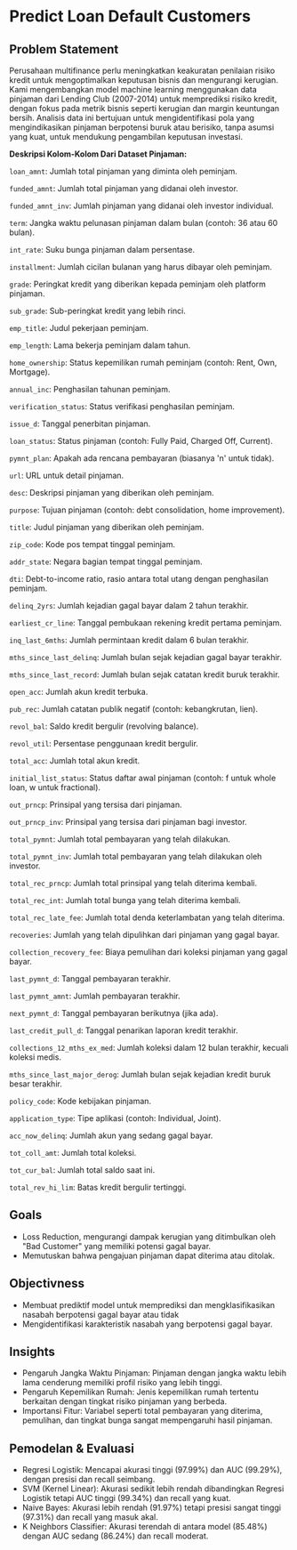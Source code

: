 # Predict Loan Default Customers

## Problem Statement

Perusahaan multifinance perlu meningkatkan keakuratan penilaian risiko kredit untuk mengoptimalkan keputusan bisnis dan mengurangi kerugian. Kami mengembangkan model machine learning menggunakan data pinjaman dari Lending Club (2007-2014) untuk memprediksi risiko kredit, dengan fokus pada metrik bisnis seperti kerugian dan margin keuntungan bersih. Analisis data ini bertujuan untuk mengidentifikasi pola yang mengindikasikan pinjaman berpotensi buruk atau berisiko, tanpa asumsi yang kuat, untuk mendukung pengambilan keputusan investasi.

**Deskripsi Kolom-Kolom Dari Dataset Pinjaman:**
    
`loan_amnt`: Jumlah total pinjaman yang diminta oleh peminjam.

`funded_amnt`: Jumlah total pinjaman yang didanai oleh investor.

`funded_amnt_inv`: Jumlah pinjaman yang didanai oleh investor individual.

`term`: Jangka waktu pelunasan pinjaman dalam bulan (contoh: 36 atau 60 bulan).

`int_rate`: Suku bunga pinjaman dalam persentase.

`installment`: Jumlah cicilan bulanan yang harus dibayar oleh peminjam.

`grade`: Peringkat kredit yang diberikan kepada peminjam oleh platform pinjaman.

`sub_grade`: Sub-peringkat kredit yang lebih rinci.

`emp_title`: Judul pekerjaan peminjam.

`emp_length`: Lama bekerja peminjam dalam tahun.

`home_ownership`: Status kepemilikan rumah peminjam (contoh: Rent, Own, Mortgage).

`annual_inc`: Penghasilan tahunan peminjam.

`verification_status`: Status verifikasi penghasilan peminjam.

`issue_d`: Tanggal penerbitan pinjaman.

`loan_status`: Status pinjaman (contoh: Fully Paid, Charged Off, Current).

`pymnt_plan`: Apakah ada rencana pembayaran (biasanya 'n' untuk tidak).

`url`: URL untuk detail pinjaman.

`desc`: Deskripsi pinjaman yang diberikan oleh peminjam.

`purpose`: Tujuan pinjaman (contoh: debt consolidation, home improvement).

`title`: Judul pinjaman yang diberikan oleh peminjam.

`zip_code`: Kode pos tempat tinggal peminjam.

`addr_state`: Negara bagian tempat tinggal peminjam.

`dti`: Debt-to-income ratio, rasio antara total utang dengan penghasilan peminjam.

`delinq_2yrs`: Jumlah kejadian gagal bayar dalam 2 tahun terakhir.

`earliest_cr_line`: Tanggal pembukaan rekening kredit pertama peminjam.

`inq_last_6mths`: Jumlah permintaan kredit dalam 6 bulan terakhir.

`mths_since_last_delinq`: Jumlah bulan sejak kejadian gagal bayar terakhir.

`mths_since_last_record`: Jumlah bulan sejak catatan kredit buruk terakhir.

`open_acc`: Jumlah akun kredit terbuka.

`pub_rec`: Jumlah catatan publik negatif (contoh: kebangkrutan, lien).

`revol_bal`: Saldo kredit bergulir (revolving balance).

`revol_util`: Persentase penggunaan kredit bergulir.

`total_acc`: Jumlah total akun kredit.

`initial_list_status`: Status daftar awal pinjaman (contoh: f untuk whole loan, w untuk fractional).

`out_prncp`: Prinsipal yang tersisa dari pinjaman.

`out_prncp_inv`: Prinsipal yang tersisa dari pinjaman bagi investor.

`total_pymnt`: Jumlah total pembayaran yang telah dilakukan.

`total_pymnt_inv`: Jumlah total pembayaran yang telah dilakukan oleh investor.

`total_rec_prncp`: Jumlah total prinsipal yang telah diterima kembali.

`total_rec_int`: Jumlah total bunga yang telah diterima kembali.

`total_rec_late_fee`: Jumlah total denda keterlambatan yang telah diterima.

`recoveries`: Jumlah yang telah dipulihkan dari pinjaman yang gagal bayar.

`collection_recovery_fee`: Biaya pemulihan dari koleksi pinjaman yang gagal bayar.

`last_pymnt_d`: Tanggal pembayaran terakhir.

`last_pymnt_amnt`: Jumlah pembayaran terakhir.

`next_pymnt_d`: Tanggal pembayaran berikutnya (jika ada).

`last_credit_pull_d`: Tanggal penarikan laporan kredit terakhir.

`collections_12_mths_ex_med`: Jumlah koleksi dalam 12 bulan terakhir, kecuali koleksi medis.

`mths_since_last_major_derog`: Jumlah bulan sejak kejadian kredit buruk besar terakhir.

`policy_code`: Kode kebijakan pinjaman.

`application_type`: Tipe aplikasi (contoh: Individual, Joint).

`acc_now_delinq`: Jumlah akun yang sedang gagal bayar.

`tot_coll_amt`: Jumlah total koleksi.

`tot_cur_bal`: Jumlah total saldo saat ini.

`total_rev_hi_lim`: Batas kredit bergulir tertinggi.

## Goals

- Loss Reduction, mengurangi dampak kerugian yang ditimbulkan oleh "Bad Customer" yang memiliki potensi gagal bayar.
- Memutuskan bahwa pengajuan pinjaman dapat diterima atau ditolak.

## Objectivness

- Membuat prediktif model untuk memprediksi dan mengklasifikasikan nasabah berpotensi gagal bayar atau tidak
- Mengidentifikasi karakteristik nasabah yang berpotensi gagal bayar.

## Insights

- Pengaruh Jangka Waktu Pinjaman: Pinjaman dengan jangka waktu lebih lama cenderung memiliki profil risiko yang lebih tinggi.
- Pengaruh Kepemilikan Rumah: Jenis kepemilikan rumah tertentu berkaitan dengan tingkat risiko pinjaman yang berbeda.
- Importansi Fitur: Variabel seperti total pembayaran yang diterima, pemulihan, dan tingkat bunga sangat mempengaruhi hasil pinjaman.

## Pemodelan & Evaluasi

- Regresi Logistik: Mencapai akurasi tinggi (97.99%) dan AUC (99.29%), dengan presisi dan recall seimbang.
- SVM (Kernel Linear): Akurasi sedikit lebih rendah dibandingkan Regresi Logistik tetapi AUC tinggi (99.34%) dan recall yang kuat.
- Naive Bayes: Akurasi lebih rendah (91.97%) tetapi presisi sangat tinggi (97.31%) dan recall yang masuk akal.
- K Neighbors Classifier: Akurasi terendah di antara model (85.48%) dengan AUC sedang (86.24%) dan recall moderat.


